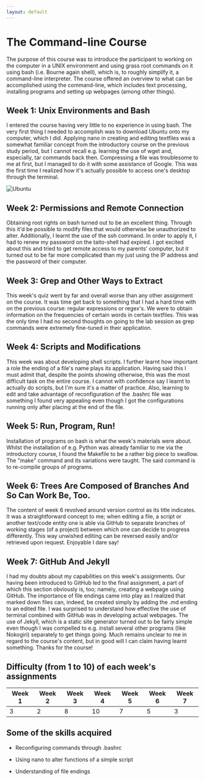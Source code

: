 ```yaml
---
layout: default
---
```


# The Command-line Course

The purpose of this course was to introduce the participant to working on the computer in a UNIX environment and using grass root commands on it using bash (i.e. Bourne again shell), which is, to roughly simplify it, a command-line interpreter.
The course offered an overview to what can be accomplished using the command-line, which includes text processing, installing programs and setting up webpages (among other things).

## Week 1: Unix Environments and Bash

I entered the course having very little to no experience in using bash. The very first thing I needed to accomplish was to download Ubuntu onto my computer, which I did. Applying nano in creating and editing textfiles was a somewhat familiar concept from the introductory course on the previous study period, but I cannot recall e.g. learning the use of wget and, especially, tar commands back then. Compressing a file was troublesome to me at first, but I managed to do it with some assistance of Google. This was the first time I realized how it's actually possible to access one's desktop through the terminal. 

![Ubuntu](https://www.howtogeek.com/wp-content/uploads/2018/03/img_5a99cac2a708d.png)

## Week 2: Permissions and Remote Connection

Obtaining root rights on bash turned out to be an excellent thing. Through this it'd be possible to modify files that would otherwise be unauthorized to alter. Additionally, I learnt the use of the ssh command. In order to apply it, I had to renew my password on the taito-shell had expired. I got excited about this and tried to get remote access to my parents' computer, but it turned out to be far more complicated than my just using the IP address and the password of their computer.

## Week 3: Grep and Other Ways to Extract

This week's quiz went by far and overall worse than any other assignment on the course. It was time get back to something that I had a hard time with on the previous course: regular expressions or regex's. We were to obtain information on the frequencies of certain words in certain textfiles. This was the only time I had no second thoughts on going to the lab session as grep commands were extremely fine-tuned in their application.

## Week 4: Scripts and Modifications

This week was about developing shell scripts. I further learnt how important a role the ending of a file's name plays its application. Having said this I must admit that, despite the points showing otherwise, this was the most difficult task on the entire course. I cannot with confidence say I learnt to actually do scripts, but I'm sure it's a matter of practice. Also, learning to edit and take advantage of reconfiguration of the .bashrc file was something I found very appealing even though I got the configurations running only after placing at the end of the file.

## Week 5: Run, Program, Run!

Installation of programs on bash is what the week's materials were about. Whilst the installation of e.g. Python was already familiar to me via the introductory course, I found the Makefile to be a rather big piece to swallow. The "make" command and its variations were taught. The said command is to re-compile groups of programs.

## Week 6: Trees Are Composed of Branches And So Can Work Be, Too.

The content of week 6 revolved around version control as its title indicates. It was a straightforward concept to me; when editing a file, a script or another text/code entity one is able via GitHub to separate branches of working stages (of a project) between which one can decide to progress differently. This way unwished editing can be reversed easily and/or retrieved upon request. Enjoyable I dare say!

## Week 7: GitHub And Jekyll

I had my doubts about my capabilities on this week's assignments. Our having been introduced to GitHub led to the final assignment, a part of which this section obviously is, too; namely, creating a webpage using GitHub. The importance of file endings came into play as I realized that marked down files can, indeed, be created simply by adding the .md ending to an edited file. I was surprised to understand how effective the use of terminal combined with GitHub was in developing actual webpages. The use of Jekyll, which is a static site generator turned out to be fairly simple even though I was compelled to e.g. install several other programs (like Nokogiri) separately to get things going. Much remains unclear to me in regard to the course's content, but in good will I can claim having learnt something. Thanks for the course!

## Difficulty (from 1 to 10) of each week's assignments

| Week 1 | Week 2 | Week 3 | Week 4 | Week 5 | Week 6 | Week 7 |
| ------ | ------ | ------ | ------ | ------ | ------ | ------ |
|   3    |    2   |    8   |   10   |    7   |    5   |    3   |

## Some of the skills acquired

* Reconfiguring commands through .bashrc

* Using nano to alter functions of a simple script

* Understanding of file endings 
